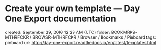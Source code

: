 # Create your own template — Day One Export documentation

created: September 29, 2016 12:29 AM (UTC)
folder: BOOKMRKS-MTHRFCKR / BROWSR-MTHRFCKR / Browser / Bookmarks / Pinboard
tags: pinboard
url: http://day-one-export.readthedocs.io/en/latest/templates.html